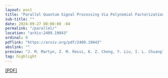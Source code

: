```yaml
---
layout: post
title: "Parallel Quantum Signal Processing Via Polynomial Factorization"
sub-title: ""
date: 2024-09-27 00:00:00 -04
permalink: "/parallel/"
location: "arXiv:2409.19043"
ordinal: 9
pdflink: "https://arxiv.org/pdf/2409.19043"
abslink: ""
preview: "J. M. Martyn, Z. M. Rossi, K. Z. Cheng, Y. Liu, I. L. Chuang"
tag: highlight
---
```

[\[PDF\]](https://arxiv.org/pdf/2409.19043)
